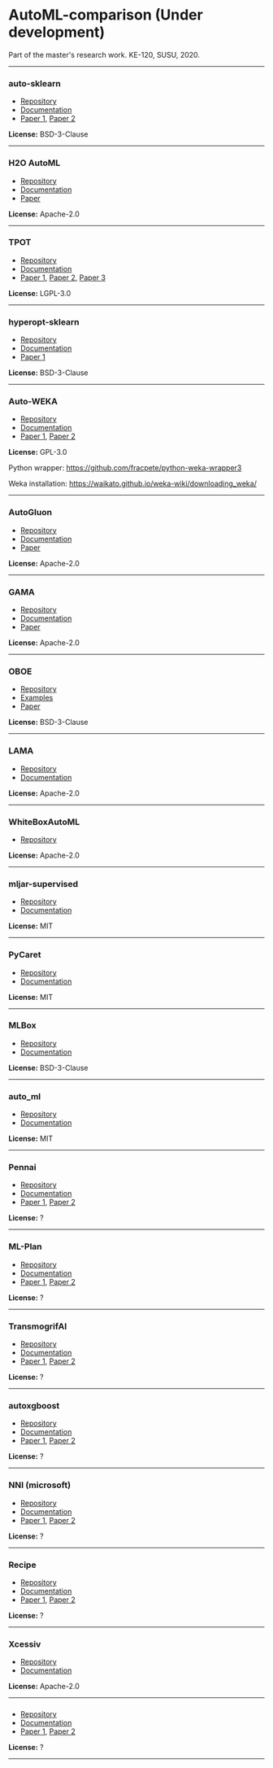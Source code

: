 # AutoML-comparison (Under development)
Part of the master's research work. KE-120, SUSU, 2020.

---

### auto-sklearn 
 - [Repository](https://github.com/automl/auto-sklearn)
 - [Documentation](https://automl.github.io/auto-sklearn/master/)
 - [Paper 1](http://papers.nips.cc/paper/5872-efficient-and-robust-automated-machine-learning.pdf), [Paper 2](https://arxiv.org/abs/2007.04074)

**License:** BSD-3-Clause 

---

### H2O AutoML
 - [Repository](https://github.com/h2oai/h2o-3)
 - [Documentation](http://docs.h2o.ai/h2o/latest-stable/h2o-docs/automl.html)
 - [Paper](https://www.automl.org/wp-content/uploads/2020/07/AutoML_2020_paper_61.pdf)

**License:** Apache-2.0

---

### TPOT
 - [Repository](https://github.com/EpistasisLab/tpot)
 - [Documentation](http://epistasislab.github.io/tpot/)
 - [Paper 1](https://academic.oup.com/bioinformatics/article/36/1/250/5511404), [Paper 2](https://dl.acm.org/doi/10.1145/2908812.2908918), [Paper 3](https://link.springer.com/chapter/10.1007/978-3-319-31204-0_9)

**License:** LGPL-3.0

---

### hyperopt-sklearn
 - [Repository](https://github.com/hyperopt/hyperopt-sklearn)
 - [Documentation](https://hyperopt.github.io/hyperopt-sklearn/)
 - [Paper 1](http://conference.scipy.org/proceedings/scipy2014/pdfs/komer.pdf)

**License:** BSD-3-Clause 

---

### Auto-WEKA  
 - [Repository](https://github.com/automl/autoweka)
 - [Documentation](http://www.cs.ubc.ca/labs/beta/Projects/autoweka/manual.pdf)
 - [Paper 1](http://www.cs.ubc.ca/labs/beta/Projects/autoweka/papers/autoweka.pdf), [Paper 2](http://www.cs.ubc.ca/labs/beta/Projects/autoweka/papers/16-599.pdf)

**License:** GPL-3.0

Python wrapper: https://github.com/fracpete/python-weka-wrapper3

Weka installation: https://waikato.github.io/weka-wiki/downloading_weka/

---

### AutoGluon
 - [Repository](https://github.com/awslabs/autogluon)
 - [Documentation](https://auto.gluon.ai/)
 - [Paper](https://arxiv.org/abs/2003.06505)

**License:** Apache-2.0

---

### GAMA
 - [Repository](https://github.com/PGijsbers/gama)
 - [Documentation](https://pgijsbers.github.io/gama/master/)
 - [Paper](https://arxiv.org/abs/2007.04911)

**License:** Apache-2.0

---

### OBOE
 - [Repository](https://github.com/udellgroup/oboe)
 - [Examples](https://github.com/udellgroup/oboe/tree/master/examples)
 - [Paper](https://people.ece.cornell.edu/cy/_papers/oboe.pdf)

**License:** BSD-3-Clause

---

### LAMA
 - [Repository](https://github.com/sberbank-ai-lab/LightAutoML)
 - [Documentation](https://lightautoml.readthedocs.io/en/latest/)

**License:** Apache-2.0

---

### WhiteBoxAutoML
 - [Repository](https://github.com/sberbank-ai-lab/AutoMLWhitebox)

**License:** Apache-2.0

---

### mljar-supervised
 - [Repository](https://github.com/mljar/mljar-supervised)
 - [Documentation](https://supervised.mljar.com/)

**License:** MIT

---

### PyCaret

 - [Repository](https://github.com/pycaret/pycaret)
 - [Documentation](https://pycaret.readthedocs.io/en/latest/)

**License:** MIT

---

### MLBox
 - [Repository](https://github.com/AxeldeRomblay/MLBox)
 - [Documentation](https://mlbox.readthedocs.io/en/latest/)

**License:** BSD-3-Clause

---

### auto_ml
 - [Repository](https://github.com/ClimbsRocks/auto_ml)
 - [Documentation](https://auto-ml.readthedocs.io/en/latest/)

**License:** MIT

---
### Pennai
 - [Repository]()
 - [Documentation]()
 - [Paper 1](), [Paper 2]()

**License:** ?

---
### ML-Plan
 - [Repository]()
 - [Documentation]()
 - [Paper 1](), [Paper 2]()

**License:** ?

---
### TransmogrifAI
 - [Repository]()
 - [Documentation]()
 - [Paper 1](), [Paper 2]()

**License:** ?

---
### autoxgboost
 - [Repository]()
 - [Documentation]()
 - [Paper 1](), [Paper 2]()

**License:** ?

---
### NNI (microsoft)
 - [Repository]()
 - [Documentation]()
 - [Paper 1](), [Paper 2]()

**License:** ?

---
### Recipe
 - [Repository]()
 - [Documentation]()
 - [Paper 1](), [Paper 2]()

**License:** ?

---

### Xcessiv
 - [Repository](https://github.com/reiinakano/xcessiv)
 - [Documentation](https://xcessiv.readthedocs.io/en/stable/)

**License:** Apache-2.0

---
### 
 - [Repository]()
 - [Documentation]()
 - [Paper 1](), [Paper 2]()

**License:** ?

---

